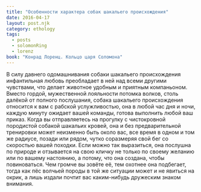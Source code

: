 ```yaml
---
title: "Особенности характера собак шакальего происхождения"
date: 2016-04-17
layout: post.njk
category: ethology
tags:
  - posts
  - solomonRing
  - lorenz
book: "Конрад Лоренц. Кольцо царя Соломона"
---
```


В силу давнего одомашнивания собаки шакальего происхождения инфантильная любовь преобладает в ней над всеми другими чувствами, что делает животное удобным и приятным компаньоном. Вместо гордой, мужественной лояльности потомка волков, столь далёкой от полного послушания, собака шакальего происхождения относится к вам с рабской услужливостью, она в любой час дня и ночи, каждую минуту ожидает вашей команды, готова выполнить любой ваш приказ. Когда вы отправляетесь на прогулку с чистокровной породистой собакой шакальих кровей, она и без предварительной тренировки может неизменно быть около вас, все время в одном и том же радиусе, позади или рядом, чутко соразмеряя свой бег со скоростью вашей походки. Если можно так выразиться, она послушна по природе и отзывается на свою кличку не только по своему желанию или по вашему настоянию, а потому, что она создана, чтобы повиноваться. Чем громче вы зовёте её, тем охотнее она подбегает, тогда как пёс волчьей породы в той же ситуации может и не явиться на окрик, а лишь издали почтит вас каким-нибудь дружеским знаком внимания.
